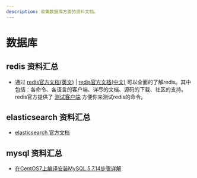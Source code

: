 ```yaml
---
description: 收集数据库方面的资料文档。
---
```


# 数据库

## redis 资料汇总

* 通过 [redis官方文档\(英文\)](https://redis.io/) \| [redis官方文档\(中文\)](http://www.redis.cn//) 可以全面的了解redis。其中包括：各命令、各语言的客户端、详尽的文档、源码的下载、社区的支持。  redis官方提供了 [测试客户端](http://try.redis.io/) 方便你来测试redis的命令。

## elasticsearch 资料汇总

* [elasticsearch 官方文档](https://www.elastic.co/guide/en/elasticsearch/reference/master/index.html)

## mysql 资料汇总

* [在CentOS7上编译安装MySQL 5.7.14步骤详解](https://my.oschina.net/u/1429136/blog/738772)



